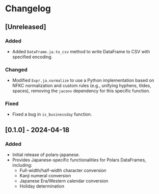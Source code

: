 # Changelog

## [Unreleased]

### Added
- Added `DataFrame.ja.to_csv` method to write DataFrame to CSV with specified encoding.

### Changed
- Modified `Expr.ja.normalize` to use a Python implementation based on NFKC normalization and custom rules (e.g., unifying hyphens, tildes, spaces), removing the `jaconv` dependency for this specific function.

### Fixed
- Fixed a bug in `is_businessday` function.

## [0.1.0] - 2024-04-18

### Added
- Initial release of polars-japanese.
- Provides Japanese-specific functionalities for Polars DataFrames, including:
  - Full-width/half-width character conversion
  - Kanji numeral conversion
  - Japanese Era/Western calendar conversion
  - Holiday determination
